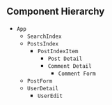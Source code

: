 ## Component Hierarchy

* `App`
  * `SearchIndex`
  * `PostsIndex`
    * `PostIndexItem`
      * `Post Detail`
      * `Comment Detail`
        * `Comment Form` 
  * `PostForm`
  * `UserDetail`
    * `UserEdit`
